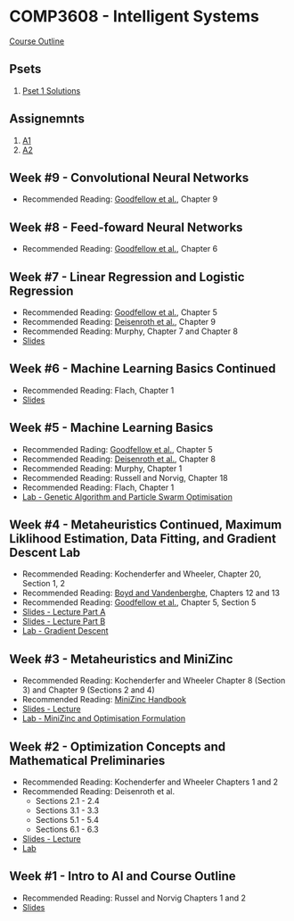 # COMP3608 - Intelligent Systems

[Course Outline](https://github.com/InzamamRahaman/COMP3608-2020/blob/master/Outline.pdf)

## Psets
1. [Pset 1 Solutions](https://github.com/InzamamRahaman/COMP3608-2020/tree/master/psets/pset1%20sols)

## Assignemnts
1. [A1](https://github.com/InzamamRahaman/COMP3608-2020/tree/master/assignments)
2. [A2](https://github.com/InzamamRahaman/COMP3608-2020/tree/master/assignments/assignment2)

## Week #9 - Convolutional Neural Networks
* Recommended Reading: [Goodfellow et al.](https://www.deeplearningbook.org/contents/convnets.html), Chapter 9

## Week #8 - Feed-foward Neural Networks
* Recommended Reading: [Goodfellow et al.](https://www.deeplearningbook.org/contents/mlp.html), Chapter 6

## Week #7 - Linear Regression and Logistic Regression
* Recommended Reading: [Goodfellow et al.](https://www.deeplearningbook.org/contents/ml.html), Chapter 5
* Recommended Reading: [Deisenroth et al.](https://mml-book.github.io/book/mml-book.pdf), Chapter 9
* Recommended Reading: Murphy, Chapter 7 and Chapter 8
* [Slides](https://github.com/InzamamRahaman/COMP3608-2020/blob/master/lectures/pdf/Lecture%207%20-%20GLMs.pdf)


## Week #6 - Machine Learning Basics Continued
* Recommended Reading: Flach, Chapter 1
* [Slides](https://github.com/InzamamRahaman/COMP3608-2020/blob/master/lectures/pdf/Lecture%206%20-%20Machine%20Learning%20Experiments.key)

## Week #5 - Machine Learning Basics
* Recommended Rading: [Goodfellow et al.](https://www.deeplearningbook.org/contents/ml.html), Chapter 5
* Recommended Reading: [Deisenroth et al.](https://mml-book.github.io/book/mml-book.pdf), Chapter 8
* Recommended Reading: Murphy, Chapter 1
* Recommended Reading: Russell and Norvig, Chapter 18
* Recommended Reading: Flach, Chapter 1
* [Lab - Genetic Algorithm and Particle Swarm Optimisation](https://github.com/InzamamRahaman/COMP3608-2020/tree/master/labs/3)

## Week #4 - Metaheuristics Continued, Maximum Liklihood Estimation, Data Fitting, and Gradient Descent Lab
* Recommended Reading: Kochenderfer and Wheeler, Chapter 20, Section 1, 2
* Recommended Reading: [Boyd and Vandenberghe](http://vmls-book.stanford.edu/vmls.pdf), Chapters 12 and 13
* Recommended Reading: [Goodfellow et al.](https://www.deeplearningbook.org/contents/ml.html), Chapter 5, Section 5
* [Slides - Lecture Part A](https://github.com/InzamamRahaman/COMP3608-2020/blob/master/lectures/pdf/Lecture4a%20-%20Expression%20Optimisation.key)
* [Slides - Lecture Part B](https://github.com/InzamamRahaman/COMP3608-2020/blob/master/lectures/pdf/Lecture%204b%20-%20MLE.pdf)
* [Lab - Gradient Descent](https://github.com/InzamamRahaman/COMP3608-2020/tree/master/labs/2)
   
## Week #3 - Metaheuristics and MiniZinc
* Recommended Reading: Kochenderfer and Wheeler Chapter 8 (Section 3) and Chapter 9 (Sections 2 and 4)
* Recommended Reading: [MiniZinc Handbook](https://www.minizinc.org/doc-2.3.0/en/)
* [Slides - Lecture](https://github.com/InzamamRahaman/COMP3608-2020/blob/master/lectures/pdf/Lecture%203%20-%20Metaheuristics.pdf)
* [Lab - MiniZinc and Optimisation Formulation](https://github.com/InzamamRahaman/COMP3608-2020/tree/master/labs/2)

## Week #2 - Optimization Concepts and Mathematical Preliminaries
* Recommended Reading: Kochenderfer and Wheeler Chapters 1 and 2
* Recommended Reading: Deisenroth et al.
  * Sections 2.1 - 2.4
  * Sections 3.1 - 3.3
  * Sections 5.1  - 5.4
  * Sections 6.1 - 6.3
* [Slides - Lecture](https://github.com/InzamamRahaman/COMP3608-2020/blob/master/lectures/pdf/Lecture%202%20-%20Intro%20to%20Optimization.pdf)
* [Lab](https://github.com/InzamamRahaman/COMP3608-2020/tree/master/labs/1)

## Week #1 - Intro to AI and Course Outline
* Recommended Reading: Russel and Norvig Chapters 1 and 2
* [Slides](https://github.com/InzamamRahaman/COMP3608-2020/blob/master/lectures/pdf/Lecture%201%20-%20Intro%20to%20Intelligence%20.pdf)
